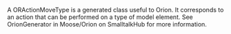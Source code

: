 A ORActionMoveType is a generated class useful to Orion. It corresponds to an action that can be performed on a type of model element. See OrionGenerator in Moose/Orion on SmalltalkHub for more information.